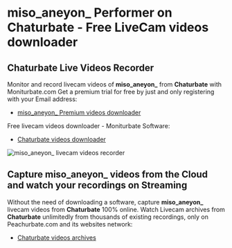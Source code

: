 # miso_aneyon_ Performer on Chaturbate - Free LiveCam videos downloader

## Chaturbate Live Videos Recorder

Monitor and record livecam videos of **miso_aneyon_** from **Chaturbate** with Moniturbate.com
Get a premium trial for free by just and only registering with your Email address:
* [miso_aneyon_ Premium videos downloader](https://moniturbate.com/request-demo-licence-key.html)

Free livecam videos downloader - Moniturbate Software:
* [Chaturbate videos downloader](https://moniturbate.com/moniturbate-download-software.html)

![miso_aneyon_ livecam videos recorder](https://peachurnet.com/templates/moniturbate-software.png)


## Capture miso_aneyon_ videos from the Cloud and watch your recordings on Streaming

Without the need of downloading a software, capture **miso_aneyon_** livecam videos from **Chaturbate** 100% online.
Watch Livecam archives from **Chaturbate** unlimitedly from thousands of existing recordings, only on Peachurbate.com and its websites network:
* [Chaturbate videos archives](https://peachurnet.com/)